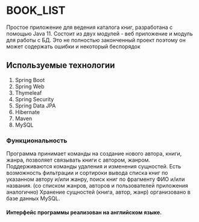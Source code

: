 <h1>BOOK_LIST</h1>
Простое приложение для ведения каталога книг, разработана с помощью Java 11.
Состоит из двух модулей - веб приложение и модуль для работы с БД.
Это не полностью законченный проект поэтому он может содержать ошибки и некоторый беспорядок

<h2>Используемые технологии</h2>
<ol>
<li>Spring Boot</li>
<li>Spring Web</li>
<li>Thymeleaf</li>
<li>Spring Security</li>
<li>Spring Data JPA</li>
<li>Hibernate</li>
<li>Maven</li>
<li>MySQL</li>
</ol>

<h3>Функциональность</h3>

Программа принимает команды на создание нового автора, книги, жанра, позволяет связывать книги с автором, жанром. 
Поддерживаются команды удаления и изменения сущностей.
Есть возможность фильтрации и сортироки вывода списка книг по указанном автору и/или жанру, поиск книг по фрагменту ФИО и/или названия. (со списком жанров, авторов и пользователей приложения аналогично)
Хранение сущностей (книга, автор, жанр) организовано в базе данных MySQL.

<h4>Интерфейс программы реализован на английском языке.</h4>
 
